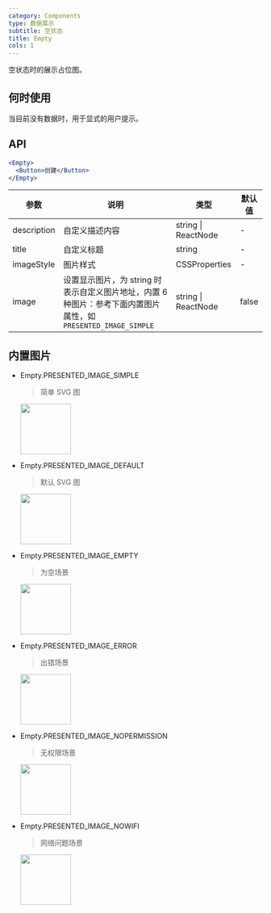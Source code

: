 ```yaml
---
category: Components
type: 数据展示
subtitle: 空状态
title: Empty
cols: 1
---
```


空状态时的展示占位图。

## 何时使用

当目前没有数据时，用于显式的用户提示。

## API

```jsx
<Empty>
  <Button>创建</Button>
</Empty>
```

| 参数 | 说明 | 类型 | 默认值 |
| --- | --- | --- | --- |
| description | 自定义描述内容 | string \| ReactNode | - |
| title | 自定义标题 | string | - |
| imageStyle | 图片样式 | CSSProperties | - |
| image | 设置显示图片，为 string 时表示自定义图片地址，内置 6 种图片：参考下面内置图片属性，如 `PRESENTED_IMAGE_SIMPLE` | string \| ReactNode | false |

## 内置图片

- Empty.PRESENTED_IMAGE_SIMPLE

  > 简单 SVG 图

  <img src="https://user-images.githubusercontent.com/507615/54591679-b0ceb580-4a65-11e9-925c-ad15b4eae93d.png" height="100px">

- Empty.PRESENTED_IMAGE_DEFAULT

  > 默认 SVG 图

  <img src="https://user-images.githubusercontent.com/507615/54591670-ac0a0180-4a65-11e9-846c-e55ffce0fe7b.png" height="100px">

- Empty.PRESENTED_IMAGE_EMPTY

  > 为空场景

  <img src="https://img.ljcdn.com/beike/ked/1626341755723.png" height="100px">

- Empty.PRESENTED_IMAGE_ERROR

  > 出错场景

  <img src="https://img.ljcdn.com/beike/ked/1626341755746.png" height="100px">

- Empty.PRESENTED_IMAGE_NOPERMISSION

  > 无权限场景

  <img src="https://img.ljcdn.com/beike/ked/1626341755756.png" height="100px">

- Empty.PRESENTED_IMAGE_NOWIFI

  > 网络问题场景

  <img src="https://img.ljcdn.com/beike/ked/1626341755770.png" height="100px">
